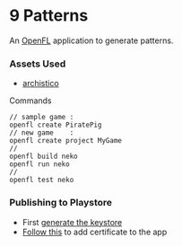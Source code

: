 9 Patterns
================
An [OpenFL][2] application to generate patterns.

### Assets Used

 - [archistico][1]


Commands
```
// sample game : 
openfl create PiratePig
// new game    : 
openfl create project MyGame
//
openfl build neko
openfl run neko
//
openfl test neko
```

### Publishing to Playstore

 - First [generate the keystore][3]
 - [Follow this][4] to add certificate to the app




[1]: https://www.fontsquirrel.com/fonts/archistico
[2]: http://openfl.org/
[3]: http://stackoverflow.com/questions/11446121/how-do-i-generate-a-keystore-for-google-play/11498282#11498282
[4]: http://www.openfl.org/archive/community/general-discussion/submitting-nme-app-google-play/